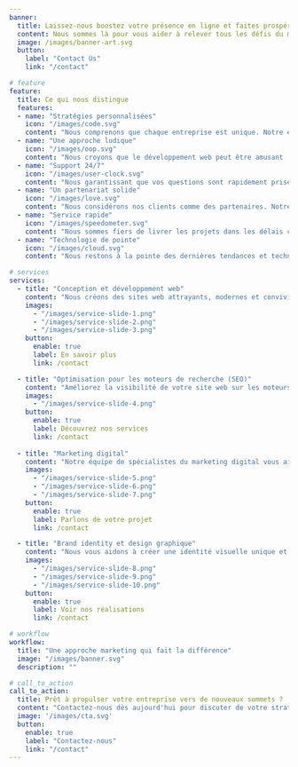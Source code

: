 ```yaml
---
banner:
  title: Laissez-nous boostez votre présence en ligne et faites prospérer votre entreprise
  content: Nous sommes là pour vous aider à relever tous les défis du marketing digital. Notre équipe est dédiée à résoudre vos défis commerciaux en matière de développement de sites web et à fournir des résultats exceptionnels.
  image: /images/banner-art.svg
  button:
    label: "Contact Us"
    link: "/contact"

# feature
feature: 
  title: Ce qui nous distingue
  features:
  - name: "Stratégies personnalisées"
    icon: "/images/code.svg"
    content: "Nous comprenons que chaque entreprise est unique. Notre équipe développe des stratégies de marketing digital personnalisées qui s'alignent sur vos objectifs spécifiques, votre public cible et votre secteur d'activité."
  - name: "Une approche ludique"
    icon: "/images/oop.svg"
    content: "Nous croyons que le développement web peut être amusant ! Notre équipe créative apporte une touche de jeu et d'innovation à chaque projet, rendant l'expérience de travail agréable et stimulante pour nos clients."
  - name: "Support 24/7"
    icon: "/images/user-clock.svg"
    content: "Nous garantissant que vos questions sont rapidement prises en charge et que tout problème est résolu dans les meilleurs délais."
  - name: "Un partenariat solide"
    icon: "/images/love.svg"
    content: "Nous considérons nos clients comme des partenaires. Notre équipe est dévouée à établir une relation solide avec vous, en vous fournissant un soutien continu et en travaillant ensemble pour atteindre vos objectifs."
  - name: "Service rapide"
    icon: "/images/speedometer.svg"
    content: "Nous sommes fiers de livrer les projets dans les délais convenus, garantissant ainsi que vous puissiez lancer votre présence en ligne  rapidement et attirer des clients."
  - name: "Technologie de pointe"
    icon: "/images/cloud.svg"
    content: "Nous restons à la pointe des dernières tendances et technologies dans le domaine du marketing digital pour vous offrir des solutions innovantes et un avantage concurrentiel."

# services
services:
  - title: "Conception et développement web"
    content: "Nous créons des sites web attrayants, modernes et conviviaux qui captivent votre audience et renforcent votre présence en ligne. Notre équipe utilise les dernières technologies et les meilleures pratiques pour vous offrir une solution web sur mesure qui répond à vos besoins spécifiques."
    images:
      - "/images/service-slide-1.png"
      - "/images/service-slide-2.png"
      - "/images/service-slide-3.png"
    button:
      enable: true
      label: En savoir plus
      link: /contact

  - title: "Optimisation pour les moteurs de recherche (SEO)"
    content: "Améliorez la visibilité de votre site web sur les moteurs de recherche et augmentez votre trafic organique grâce à notre expertise en référencement. Nous optimisons votre site pour les mots-clés pertinents et mettons en place des stratégies efficaces pour vous aider à vous démarquer de la concurrence."
    images: 
      - "/images/service-slide-4.png"
    button:
      enable: true
      label: Découvrez nos services
      link: /contact
  
  - title: "Marketing digital"
    content: "Notre équipe de spécialistes du marketing digital vous aide à développer votre présence en ligne et à attirer plus de clients. Nous mettons en place des stratégies de marketing adaptées à votre secteur d'activité, en utilisant les meilleures pratiques pour optimiser votre présence sur les réseaux sociaux, les moteurs de recherche et d'autres canaux en ligne."
    images:
      - "/images/service-slide-5.png"
      - "/images/service-slide-6.png"
      - "/images/service-slide-7.png"
    button:
      enable: true
      label: Parlons de votre projet
      link: /contact

  - title: "Brand identity et design graphique"
    content: "Nous vous aidons à créer une identité visuelle unique et à transmettre efficacement votre message à travers des designs attrayants. De la création de votre logo à la conception de supports marketing tels que les bannières, les cartes de visite et les brochures, nous vous offrons des solutions créatives et percutantes."
    images:
      - "/images/service-slide-8.png"
      - "/images/service-slide-9.png"
      - "/images/service-slide-10.png"
    button:
      enable: true
      label: Voir nos réalisations
      link: /contact

# workflow
workflow: 
  title: "Une approche marketing qui fait la différence"
  image: "/images/banner.svg"
  description: ""

# call_to_action
call_to_action:
  title: Prêt à propulser votre entreprise vers de nouveaux sommets ?
  content: "Contactez-nous dès aujourd'hui pour discuter de votre stratégie de marketing digital et découvrir comment notre agence peut vous aider à atteindre vos objectifs. Ensemble, nous créerons une campagne marketing percutante qui vous positionnera en tête de votre secteur."
  image: '/images/cta.svg'
  button:
    enable: true
    label: "Contactez-nous"
    link: "/contact"
---
```

